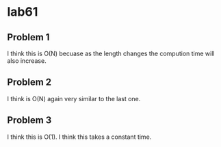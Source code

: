 # lab61

## Problem 1

I think this is O(N) becuase as the length changes the compution time will also increase. 

## Problem 2

I think is O(N) again very similar to the last one.

## Problem 3

I think  this is O(1). I think this takes a constant time. 
